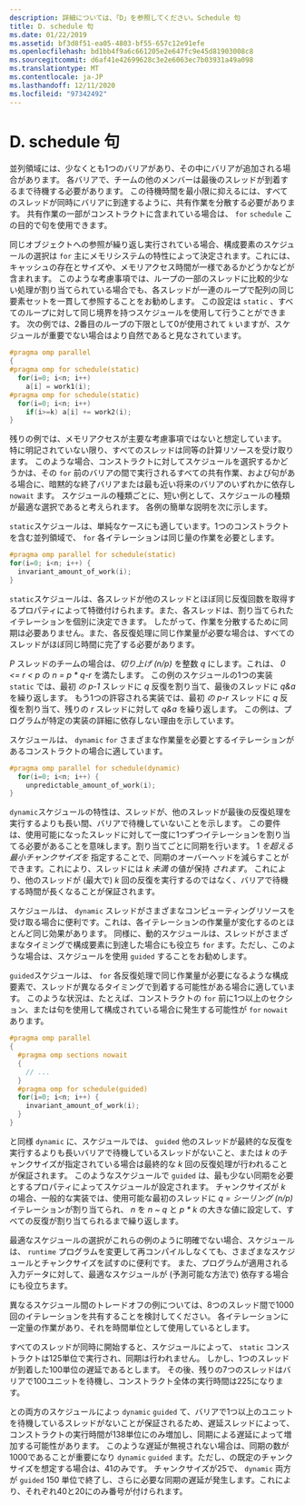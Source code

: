 ```yaml
---
description: 詳細については、「D」を参照してください。Schedule 句
title: D. schedule 句
ms.date: 01/22/2019
ms.assetid: bf3d8f51-ea05-4803-bf55-657c12e91efe
ms.openlocfilehash: bd1bb4f9a6c661205e2e647fc9e45d81903008c8
ms.sourcegitcommit: d6af41e42699628c3e2e6063ec7b03931a49a098
ms.translationtype: MT
ms.contentlocale: ja-JP
ms.lasthandoff: 12/11/2020
ms.locfileid: "97342492"
---
```

# <a name="d-the-schedule-clause"></a>D. schedule 句

並列領域には、少なくとも1つのバリアがあり、その中にバリアが追加される場合があります。 各バリアで、チームの他のメンバーは最後のスレッドが到着するまで待機する必要があります。 この待機時間を最小限に抑えるには、すべてのスレッドが同時にバリアに到達するように、共有作業を分散する必要があります。 共有作業の一部がコンストラクトに含まれている場合は、 `for` `schedule` この目的で句を使用できます。

同じオブジェクトへの参照が繰り返し実行されている場合、構成要素のスケジュールの選択は `for` 主にメモリシステムの特性によって決定されます。これには、キャッシュの存在とサイズや、メモリアクセス時間が一様であるかどうかなどが含まれます。 このような考慮事項では、ループの一部のスレッドに比較的少ない処理が割り当てられている場合でも、各スレッドが一連のループで配列の同じ要素セットを一貫して参照することをお勧めします。 この設定は `static` 、すべてのループに対して同じ境界を持つスケジュールを使用して行うことができます。 次の例では、2番目のループの下限として0が使用されて `k` いますが、スケジュールが重要でない場合はより自然であると見なされています。

```cpp
#pragma omp parallel
{
#pragma omp for schedule(static)
  for(i=0; i<n; i++)
    a[i] = work1(i);
#pragma omp for schedule(static)
  for(i=0; i<n; i++)
    if(i>=k) a[i] += work2(i);
}
```

残りの例では、メモリアクセスが主要な考慮事項ではないと想定しています。 特に明記されていない限り、すべてのスレッドは同等の計算リソースを受け取ります。 このような場合、コンストラクトに対してスケジュールを選択するかどうかは、その `for` 前のバリアの間で実行されるすべての共有作業、および句がある場合に、暗黙的な終了バリアまたは最も近い将来のバリアのいずれかに依存し `nowait` ます。 スケジュールの種類ごとに、短い例として、スケジュールの種類が最適な選択であると考えられます。 各例の簡単な説明を次に示します。

`static`スケジュールは、単純なケースにも適しています。1つのコンストラクトを含む並列領域で、 `for` 各イテレーションは同じ量の作業を必要とします。

```cpp
#pragma omp parallel for schedule(static)
for(i=0; i<n; i++) {
  invariant_amount_of_work(i);
}
```

`static`スケジュールは、各スレッドが他のスレッドとほぼ同じ反復回数を取得するプロパティによって特徴付けられます。また、各スレッドは、割り当てられたイテレーションを個別に決定できます。 したがって、作業を分散するために同期は必要ありません。また、各反復処理に同じ作業量が必要な場合は、すべてのスレッドがほぼ同じ時間に完了する必要があります。

*P* スレッドのチームの場合は、*切り上げ (n/p)* を整数 *q* にします。これは、 *0 <= r < p* の *n = p \* q-r* を満たします。 この例のスケジュールの1つの実装 `static` では、最初 *の p-1* スレッドに *q* 反復を割り当て、最後のスレッドに *q&a* を繰り返します。  もう1つの許容される実装では、最初 *の p-r* スレッドに *q* 反復を割り当て、残りの *r* スレッドに対して *q&a* を繰り返します。 この例は、プログラムが特定の実装の詳細に依存しない理由を示しています。

スケジュールは、 `dynamic` `for` さまざまな作業量を必要とするイテレーションがあるコンストラクトの場合に適しています。

```cpp
#pragma omp parallel for schedule(dynamic)
  for(i=0; i<n; i++) {
    unpredictable_amount_of_work(i);
}
```

`dynamic`スケジュールの特性は、スレッドが、他のスレッドが最後の反復処理を実行するよりも長い間、バリアで待機していないことを示します。 この要件は、使用可能になったスレッドに対して一度に1つずつイテレーションを割り当てる必要があることを意味します。割り当てごとに同期を行います。 1 *を超える最小チャンクサイズを* 指定することで、同期のオーバーヘッドを減らすことができます。これにより、スレッドには *k 未満* の値が保持 *されます*。 これにより、他のスレッドが (最大で) *k* 回の反復を実行するのではなく、バリアで待機する時間が長くなることが保証されます。

スケジュールは、 `dynamic` スレッドがさまざまなコンピューティングリソースを受け取る場合に便利です。これは、各イテレーションの作業量が変化するのとほとんど同じ効果があります。 同様に、動的スケジュールは、スレッドがさまざまなタイミングで構成要素に到達した場合にも役立ち `for` ます。ただし、このような場合は、スケジュールを使用 `guided` することをお勧めします。

`guided`スケジュールは、 `for` 各反復処理で同じ作業量が必要になるような構成要素で、スレッドが異なるタイミングで到着する可能性がある場合に適しています。 このような状況は、たとえば、コンストラクトの `for` 前に1つ以上のセクション、または句を使用して構成されている場合に発生する可能性が `for` `nowait` あります。

```cpp
#pragma omp parallel
{
  #pragma omp sections nowait
  {
    // ...
  }
  #pragma omp for schedule(guided)
  for(i=0; i<n; i++) {
    invariant_amount_of_work(i);
  }
}
```

と同様 `dynamic` に、スケジュールでは、 `guided` 他のスレッドが最終的な反復を実行するよりも長いバリアで待機しているスレッドがないこと、または *k* のチャンクサイズが指定されている場合は最終的な *k* 回の反復処理が行われることが保証されます。 このようなスケジュールで `guided` は、最も少ない同期を必要とするプロパティによってスケジュールが設定されます。 チャンクサイズが *k* の場合、一般的な実装では、使用可能な最初のスレッドに *q = シーリング (n/p)* イテレーションが割り当てられ、 *n* を *n ~ q* と *p \* k* の大きな値に設定して、すべての反復が割り当てられるまで繰り返します。

最適なスケジュールの選択がこれらの例のように明確でない場合、スケジュールは、 `runtime` プログラムを変更して再コンパイルしなくても、さまざまなスケジュールとチャンクサイズを試すのに便利です。 また、プログラムが適用される入力データに対して、最適なスケジュールが (予測可能な方法で) 依存する場合にも役立ちます。

異なるスケジュール間のトレードオフの例については、8つのスレッド間で1000回のイテレーションを共有することを検討してください。 各イテレーションに一定量の作業があり、それを時間単位として使用しているとします。

すべてのスレッドが同時に開始すると、スケジュールによって、 `static` コンストラクトは125単位で実行され、同期は行われません。 しかし、1つのスレッドが到着した100単位の遅延であるとします。 その後、残りの7つのスレッドはバリアで100ユニットを待機し、コンストラクト全体の実行時間は225になります。

との両方のスケジュールによっ `dynamic` `guided` て、バリアで1つ以上のユニットを待機しているスレッドがないことが保証されるため、遅延スレッドによって、コンストラクトの実行時間が138単位にのみ増加し、同期による遅延によって増加する可能性があります。 このような遅延が無視されない場合は、同期の数が1000であることが重要になり `dynamic` `guided` ます。ただし、の既定のチャンクサイズを想定する場合は、41のみです。 チャンクサイズが25で、 `dynamic` 両方が `guided` 150 単位で終了し、さらに必要な同期の遅延が発生します。これにより、それぞれ40と20にのみ番号が付けられます。

